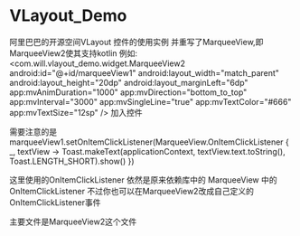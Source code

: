 # VLayout_Demo
阿里巴巴的开源空间VLayout 控件的使用实例 并重写了MarqueeView,即MarqueeView2使其支持kotlin
例如:
<com.will.vlayout_demo.widget.MarqueeView2
                android:id="@+id/marqueeView1"
                android:layout_width="match_parent"
                android:layout_height="20dp"
                android:layout_marginLeft="6dp"
                app:mvAnimDuration="1000"
                app:mvDirection="bottom_to_top"
                app:mvInterval="3000"
                app:mvSingleLine="true"
                app:mvTextColor="#666"
                app:mvTextSize="12sp" />
加入控件

需要注意的是 
   marqueeView1.setOnItemClickListener(MarqueeView.OnItemClickListener { _, textView -> Toast.makeText(applicationContext, textView.text.toString(), Toast.LENGTH_SHORT).show() })
   
   这里使用的OnItemClickListener 依然是原来依赖库中的 MarqueeView 中的OnItemClickListener  不过你也可以在MarqueeView2改成自己定义的OnItemClickListener事件
   
   主要文件是MarqueeView2这个文件
